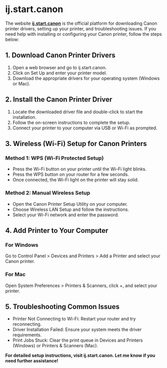 # ij.start.canon



The website **[ij.start.canon](#)** is the official platform for downloading Canon printer drivers, setting up your printer, and troubleshooting issues. If you need help with installing or configuring your Canon printer, follow the steps below:



## 1. Download Canon Printer Drivers

1. Open a web browser and go to ij.start.canon.
2. Click on Set Up and enter your printer model.
3. Download the appropriate drivers for your operating system (Windows or Mac).


## 2. Install the Canon Printer Driver

1. Locate the downloaded driver file and double-click to start the installation.
2. Follow the on-screen instructions to complete the setup.
3. Connect your printer to your computer via USB or Wi-Fi as prompted.


## 3. Wireless (Wi-Fi) Setup for Canon Printers

### Method 1: WPS (Wi-Fi Protected Setup)

* Press the Wi-Fi button on your printer until the Wi-Fi light blinks.
* Press the WPS button on your router for a few seconds.
* Once connected, the Wi-Fi light on the printer will stay solid.

### Method 2: Manual Wireless Setup

* Open the Canon Printer Setup Utility on your computer.
* Choose Wireless LAN Setup and follow the instructions.
* Select your Wi-Fi network and enter the password.



## 4. Add Printer to Your Computer

### For Windows
Go to Control Panel > Devices and Printers > Add a Printer and select your Canon printer.

### For Mac
Open System Preferences > Printers & Scanners, click +, and select your printer.

## 5. Troubleshooting Common Issues
* Printer Not Connecting to Wi-Fi: Restart your router and try reconnecting.
* Driver Installation Failed: Ensure your system meets the driver requirements.
* Print Jobs Stuck: Clear the print queue in Devices and Printers (Windows) or Printers & Scanners (Mac).

**For detailed setup instructions, visit ij.start.canon. Let me know if you need further assistance!**
